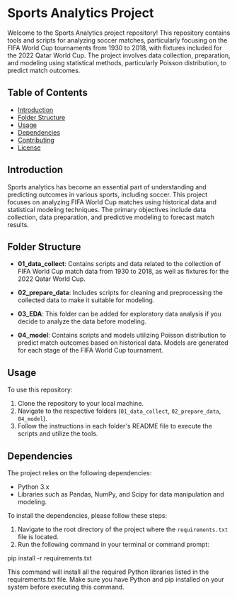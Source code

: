  # Sports Analytics Project

Welcome to the Sports Analytics project repository! This repository contains tools and scripts for analyzing soccer matches, particularly focusing on the FIFA World Cup tournaments from 1930 to 2018, with fixtures included for the 2022 Qatar World Cup. The project involves data collection, preparation, and modeling using statistical methods, particularly Poisson distribution, to predict match outcomes.

## Table of Contents

- [Introduction](#introduction)
- [Folder Structure](#folder-structure)
- [Usage](#usage)
- [Dependencies](#dependencies)
- [Contributing](#contributing)
- [License](#license)

## Introduction

Sports analytics has become an essential part of understanding and predicting outcomes in various sports, including soccer. This project focuses on analyzing FIFA World Cup matches using historical data and statistical modeling techniques. The primary objectives include data collection, data preparation, and predictive modeling to forecast match results.

## Folder Structure

- **01_data_collect**: Contains scripts and data related to the collection of FIFA World Cup match data from 1930 to 2018, as well as fixtures for the 2022 Qatar World Cup.
  
- **02_prepare_data**: Includes scripts for cleaning and preprocessing the collected data to make it suitable for modeling.

- **03_EDA**: This folder can be added for exploratory data analysis if you decide to analyze the data before modeling.

- **04_model**: Contains scripts and models utilizing Poisson distribution to predict match outcomes based on historical data. Models are generated for each stage of the FIFA World Cup tournament.

## Usage

To use this repository:

1. Clone the repository to your local machine.
2. Navigate to the respective folders (`01_data_collect`, `02_prepare_data`, `04_model`).
3. Follow the instructions in each folder's README file to execute the scripts and utilize the tools.

## Dependencies

The project relies on the following dependencies:

- Python 3.x
- Libraries such as Pandas, NumPy, and Scipy for data manipulation and modeling.

To install the dependencies, please follow these steps:

1. Navigate to the root directory of the project where the `requirements.txt` file is located.
2. Run the following command in your terminal or command prompt:

pip install -r requirements.txt

This command will install all the required Python libraries listed in the requirements.txt file. Make sure you have Python and pip installed on your system before executing this command.